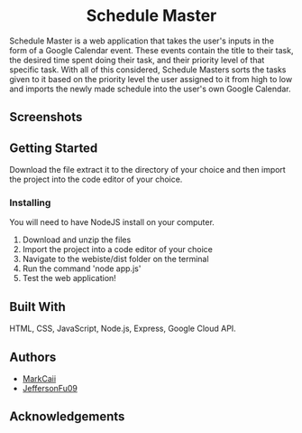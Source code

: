 <h1 align="center">Schedule Master</h1>

Schedule Master is a web application that takes the user's inputs in the form of a Google Calendar event. These events contain the title to their task, the desired time spent doing their task, and their priority level of that specific task. With all of this considered, Schedule Masters sorts the tasks given to it based on the priority level the user assigned to it from high to low and imports the newly made schedule into the user's own Google Calendar.

## Screenshots

## Getting Started
Download the file extract it to the directory of your choice and then import the project into the code editor of your choice.

### Installing
You will need to have NodeJS install on your computer.

1. Download and unzip the files
2. Import the project into a code editor of your choice
3. Navigate to the webiste/dist folder on the terminal
4. Run the command 'node app.js'
5. Test the web application!

## Built With
HTML, CSS, JavaScript, Node.js, Express, Google Cloud API.

## Authors
* [MarkCaii](https://github.com/MarkCaii)
* [JeffersonFu09](https://github.com/JeffersonFu09)

## Acknowledgements
